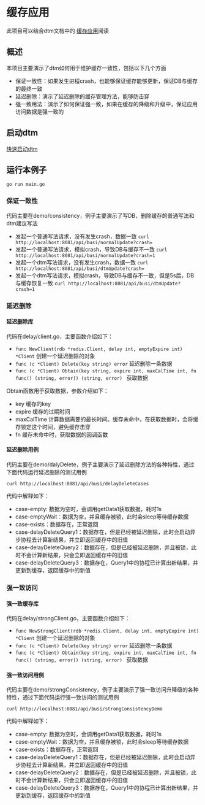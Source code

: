 # 缓存应用
此项目可以结合dtm文档中的 [缓存应用](https://dtm.pub/app/cache.html)阅读

## 概述
本项目主要演示了dtm如何用于维护缓存一致性，包括以下几个方面
- 保证一致性：如果发生进程crash，也能够保证缓存能够更新，保证DB与缓存的最终一致
- 延迟删除：演示了延迟删除的缓存管理方法，能够防击穿
- 强一致用法：演示了如何保证强一致，如果在缓存的降级和升级中，保证应用访问数据是强一致的

## 启动dtm
[快速启动dtm](https://dtm.pub/guide/install.html)

## 运行本例子
`go run main.go`

### 保证一致性
代码主要在demo/consistency，例子主要演示了写DB，删除缓存的普通写法和dtm建议写法
- 发起一个普通写法请求，没有发生crash，数据一致 `curl http://localhost:8081/api/busi/normalUpdate?crash=`
- 发起一个普通写法请求，模拟crash，导致DB与缓存不一致 `curl http://localhost:8081/api/busi/normalUpdate?crash=1`
- 发起一个dtm写法请求，没有发生crash，数据一致 `curl http://localhost:8081/api/busi/dtmUpdate?crash=`
- 发起一个dtm写法请求，模拟crash，导致DB与缓存不一致，但是5s后，DB与缓存恢复一致 `curl http://localhost:8081/api/busi/dtmUpdate?crash=1`

### 延迟删除

#### 延迟删除库
代码在delay/client.go，主要函数介绍如下：
- `func NewClient(rdb *redis.Client, delay int, emptyExpire int) *Client` 创建一个延迟删除的对象
- `func (c *Client) Delete(key string) error` 延迟删除一条数据
- `func (c *Client) Obtain(key string, expire int, maxCalTime int, fn func() (string, error)) (string, error) ` 获取数据

Obtain函数用于获取数据，参数介绍如下：
- key 缓存的key
- expire 缓存的过期时间
- maxCalTime 计算数据需要的最长时间。缓存未命中，在获取数据时，会将缓存锁定这个时间，避免缓存击穿
- fn 缓存未命中时，获取数据的回调函数

#### 延迟删除用例
代码主要在demo/dalyDelete，例子主要演示了延迟删除方法的各种特性，通过下面代码运行延迟删除的测试用例

`curl http://localhost:8081/api/busi/delayDeleteCases`

代码中解释如下：
- case-empty: 数据为空时，会调用getData1获取数据，耗时1s
- case-emptyWait：数据为空，并且缓存被锁，此时会sleep等待缓存数据
- case-exists：数据存在，正常返回
- case-delayDeleteQuery1：数据存在，但是已经被延迟删除，此时会启动异步协程去计算新结果，并立即返回缓存中的旧值
- case-delayDeleteQuery2：数据存在，但是已经被延迟删除，并且被锁，此时不会计算新结果，只会立即返回缓存中的旧值
- case-delayDeleteQuery3：数据存在，Query1中的协程已计算出新结果，并更新到缓存，返回缓存中的新值

### 强一致访问

#### 强一致缓存库
代码在delay/strongClient.go，主要函数介绍如下：
- `func NewStrongClient(rdb *redis.Client, delay int, emptyExpire int) *Client` 创建一个延迟删除的对象
- `func (c *Client) Delete(key string) error` 延迟删除一条数据
- `func (c *Client) Obtain(key string, expire int, maxCalTime int, fn func() (string, error)) (string, error) ` 获取数据

#### 强一致访问用例
代码主要在demo/strongConsistency，例子主要演示了强一致访问升降级的各种特性，通过下面代码运行强一致访问的测试用例

`curl http://localhost:8081/api/busi/strongConsistencyDemo`

代码中解释如下：
- case-empty: 数据为空时，会调用getData1获取数据，耗时1s
- case-emptyWait：数据为空，并且缓存被锁，此时会sleep等待缓存数据
- case-exists：数据存在，正常返回
- case-delayDeleteQuery1：数据存在，但是已经被延迟删除，此时会启动异步协程去计算新结果，并立即返回缓存中的旧值
- case-delayDeleteQuery2：数据存在，但是已经被延迟删除，并且被锁，此时不会计算新结果，只会立即返回缓存中的旧值
- case-delayDeleteQuery3：数据存在，Query1中的协程已计算出新结果，并更新到缓存，返回缓存中的新值
